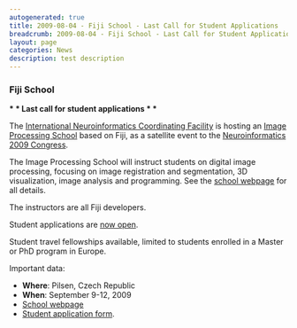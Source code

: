 ```yaml
---
autogenerated: true
title: 2009-08-04 - Fiji School - Last Call for Student Applications
breadcrumb: 2009-08-04 - Fiji School - Last Call for Student Applications
layout: page
categories: News
description: test description
---
```


### Fiji School

<b>\* \* Last call for student applications \* \*</b>

The [International Neuroinformatics Coordinating Facility](http://www.incf.org) is hosting an [Image Processing School](http://www.neuroinformatics2009.org/courses-and-satellite-meetings/image-processing-school/) based on Fiji, as a satellite event to the [Neuroinformatics 2009 Congress](http://www.neuroinformatics2009.org/).

The Image Processing School will instruct students on digital image processing, focusing on image registration and segmentation, 3D visualization, image analysis and programming. See the [school webpage](http://www.neuroinformatics2009.org/courses-and-satellite-meetings/image-processing-school/) for all details.

The instructors are all Fiji developers.

Student applications are [now open](http://www.neuroinformatics2009.org/courses-and-satellite-meetings/image-processing-school/course-application-form/).

Student travel fellowships available, limited to students enrolled in a Master or PhD program in Europe.

Important data:

-   <b>Where</b>: Pilsen, Czech Republic
-   <b>When</b>: September 9-12, 2009
-   [School webpage](http://www.neuroinformatics2009.org/courses-and-satellite-meetings/image-processing-school/)
-   [Student application form](http://www.neuroinformatics2009.org/courses-and-satellite-meetings/image-processing-school/course-application-form/).



